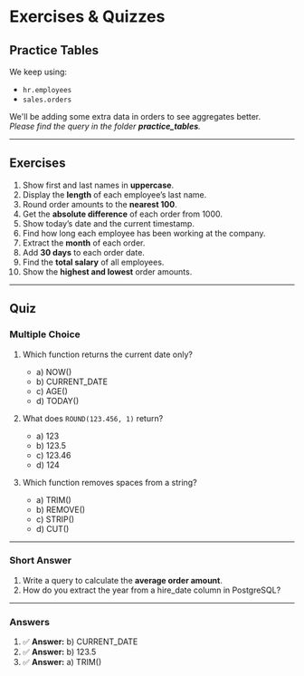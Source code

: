 # Exercises & Quizzes

## Practice Tables

We keep using:

* `hr.employees`
* `sales.orders`

We'll be adding some extra data in orders to see aggregates better.  
*Please find the query in the folder **practice_tables**.*

---

## Exercises

1. Show first and last names in **uppercase**.
2. Display the **length** of each employee’s last name.
3. Round order amounts to the **nearest 100**.
4. Get the **absolute difference** of each order from 1000.
5. Show today’s date and the current timestamp.
6. Find how long each employee has been working at the company.
7. Extract the **month** of each order.
8. Add **30 days** to each order date.
9. Find the **total salary** of all employees.
10. Show the **highest and lowest** order amounts.

---

## Quiz

### Multiple Choice

1. Which function returns the current date only?

   * a) NOW()
   * b) CURRENT\_DATE
   * c) AGE()
   * d) TODAY()

2. What does `ROUND(123.456, 1)` return?

   * a) 123
   * b) 123.5
   * c) 123.46
   * d) 124

3. Which function removes spaces from a string?

   * a) TRIM()
   * b) REMOVE()
   * c) STRIP()
   * d) CUT()

---

### Short Answer

1. Write a query to calculate the **average order amount**.
2. How do you extract the year from a hire\_date column in PostgreSQL?

---

### Answers

1. ✅ **Answer:** b) CURRENT\_DATE
2. ✅ **Answer:** b) 123.5
3. ✅ **Answer:** a) TRIM()
